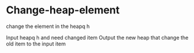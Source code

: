 # Change-heap-element
change the element in the heapq h

Input heapq h and need changed item
Output the new heap that change the old item to the input item
